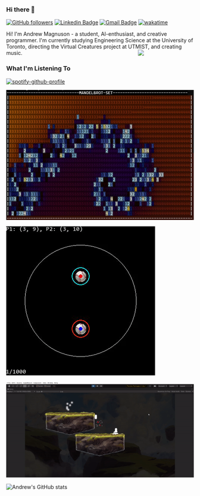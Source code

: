 ### Hi there 👋

<!--
**ajwm8103/ajwm8103** is a ✨ _special_ ✨ repository because its `README.md` (this file) appears on your GitHub profile.

Here are some ideas to get you started:

- 🔭 I’m currently working on ...
- 🌱 I’m currently learning ...
- 👯 I’m looking to collaborate on ...
- 🤔 I’m looking for help with ...
- 💬 Ask me about ...
- 📫 How to reach me: ...
- 😄 Pronouns: he/him!!!
- ⚡ Fun fact: ...
-->
[![GitHub followers](https://img.shields.io/github/followers/ajwm8103?label=Follow&style=social)](https://github.com/ajwm8103) 
[![Linkedin Badge](https://img.shields.io/badge/-andrew--magnuson--03-blue?style=flat&logo=Linkedin&logoColor=white&link=https://www.linkedin.com/in/andrew-magnuson-03/)](https://www.linkedin.com/in/andrew-magnuson-03/)
[![Gmail Badge](https://img.shields.io/badge/-ajwmagnuson-c14438?style=flat&logo=Gmail&logoColor=white&link=mailto:ajwmagnuson@gmail.com)](mailto:ajwmagnuson@gmail.com)
[![wakatime](https://wakatime.com/badge/user/5549ba45-1b90-48f0-b8be-fcf56935124e.svg)](https://wakatime.com/@5549ba45-1b90-48f0-b8be-fcf56935124e)

Hi! I'm Andrew Magnuson - a student, AI-enthusiast, and creative programmer. I'm currently studying Engineering Science at the University of Toronto, directing the Virtual Creatures project at UTMIST, and creating music.
<img align='right' src='https://media.giphy.com/media/cNkfdJuSHZ4hF7jK3d/giphy.gif' width='150'>
### What I'm Listening To
[![spotify-github-profile](https://spotify-github-profile.vercel.app/api/view?uid=ajwm8103&cover_image=true&theme=natemoo-re&show_offline=false&bar_color=53b14f&bar_color_cover=false)](https://github.com/kittinan/spotify-github-profile)

![Mandelbrot in one line of Python](mandelbrot_image.jpg)

![Shootout AI](shootout.gif)

![BrawlTarget AI](brawltarget.gif)

![Andrew's GitHub stats](https://github-readme-stats.vercel.app/api?username=ajwm8103&show_icons=true&theme=radical)
